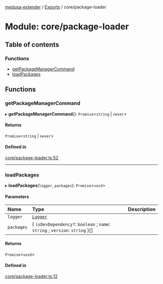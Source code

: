 [medusa-extender](../README.md) / [Exports](../modules.md) / core/package-loader

# Module: core/package-loader

## Table of contents

### Functions

- [getPackageManagerCommand](core_package_loader.md#getpackagemanagercommand)
- [loadPackages](core_package_loader.md#loadpackages)

## Functions

### getPackageManagerCommand

▸ **getPackageManagerCommand**(): `Promise`<`string` \| `never`\>

#### Returns

`Promise`<`string` \| `never`\>

#### Defined in

[core/package-loader.ts:52](https://github.com/adrien2p/medusa-extender/blob/12c4270/src/core/package-loader.ts#L52)

___

### loadPackages

▸ **loadPackages**(`logger`, `packages`): `Promise`<`void`\>

#### Parameters

| Name | Type | Description |
| :------ | :------ | :------ |
| `logger` | [`Logger`](../classes/core_logger.Logger.md) |  |
| `packages` | { `isDevDependency?`: `boolean` ; `name`: `string` ; `version`: `string`  }[] |  |

#### Returns

`Promise`<`void`\>

#### Defined in

[core/package-loader.ts:12](https://github.com/adrien2p/medusa-extender/blob/12c4270/src/core/package-loader.ts#L12)
